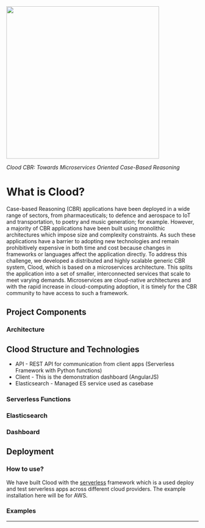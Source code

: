 <img src="https://raw.githubusercontent.com/RGU-Computing/clood/master/CloodV2.png" width="400">

*Clood CBR: Towards Microservices Oriented Case-Based Reasoning*

# What is Clood?

Case-based Reasoning (CBR) applications have been deployed in a wide range of sectors, from pharmaceuticals; to defence and aerospace to IoT and transportation, to poetry and music generation; for example. However, a majority of CBR applications have been built using monolithic architectures which impose size and complexity constraints. As such these applications have a barrier to adopting new technologies and remain prohibitively expensive in both time and cost because changes in frameworks or languages affect the application directly. To address this challenge, we developed a distributed and highly scalable generic CBR system, Clood, which is based on a microservices architecture. This splits the application into a set of smaller, interconnected services that scale to meet varying demands. Microservices are cloud-native architectures and with the rapid increase in cloud-computing adoption, it is timely for the CBR community to have access to such a framework.

## Project Components

### Architecture


## Clood Structure and Technologies
- API - REST API for communication from client apps (Serverless Framework with Python functions)
- Client - This is the demonstration dashboard (AngularJS)
- Elasticsearch - Managed ES service used as casebase 

### Serverless Functions

### Elasticsearch

### Dashboard

## Deployment


### How to use?

We have built Clood with the [serverless](https://serverless.com/) framework which is a used deploy and test serverless apps across different cloud providers. The example installation here will be for AWS.

### Examples

----
